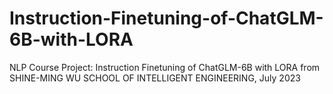 # Instruction-Finetuning-of-ChatGLM-6B-with-LORA
NLP Course Project: Instruction Finetuning of ChatGLM-6B with LORA  from SHINE-MING WU SCHOOL OF INTELLIGENT ENGINEERING, July 2023
